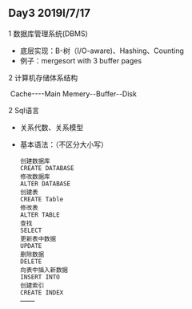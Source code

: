 ## Day3 2019l/7/17

1 数据库管理系统(DBMS)

- 底层实现：B-树（I/O-aware)、Hashing、Counting
- 例子：mergesort with 3 buffer pages

2 计算机存储体系结构

​		Cache----Main Memery--Buffer--Disk

2 Sql语言

- 关系代数、关系模型

- 基本语法：（不区分大小写）

  ```
  创建数据库
  CREATE DATABASE 
  修改数据库
  ALTER DATABASE 
  创建表
  CREATE Table 
  修改表
  ALTER TABLE 
  查找
  SELECT 
  更新表中数据
  UPDATE 
  删除数据
  DELETE 
  向表中插入新数据
  INSERT INTO
  创建索引
  CREATE INDEX 
  …………
  ```









